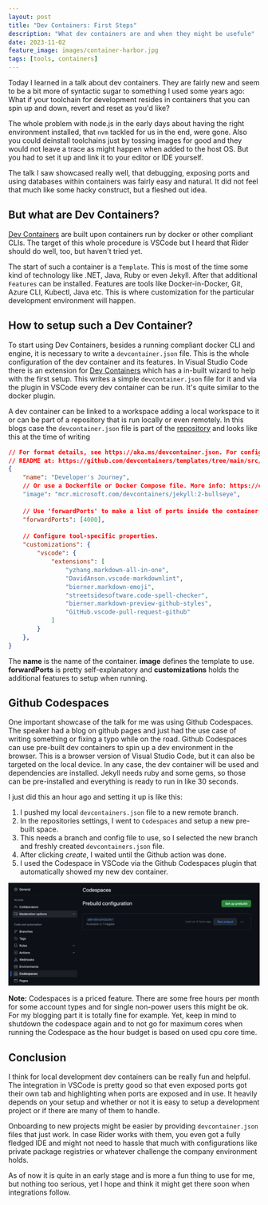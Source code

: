```yaml
---
layout: post
title: "Dev Containers: First Steps"
description: "What dev containers are and when they might be usefule"
date: 2023-11-02
feature_image: images/container-harbor.jpg
tags: [tools, containers]
---
```


Today I learned in a talk about dev containers. They are fairly new and seem to be a bit more of syntactic sugar to something I used some years ago: What if your toolchain for development resides in containers that you can spin up and down, revert and reset as you'd like?

<!--more-->

The whole problem with node.js in the early days about having the right environment installed, that `nvm` tackled for us in the end, were gone. Also you could deinstall toolchains just by tossing images for good and they would not leave a trace as might happen when added to the host OS. But you had to set it up and link it to your editor or IDE yourself. 

The talk I saw showcased really well, that debugging, exposing ports and using databases within containers was fairly easy and natural. It did not feel that much like some hacky construct, but a fleshed out idea.

## But what are Dev Containers?

[Dev Containers](https://code.visualstudio.com/docs/devcontainers/containers) are built upon containers run by docker or other compliant CLIs. The target of this whole procedure is VSCode but I heard that Rider should do well, too, but haven't tried yet.

The start of such a container is a `Template`. This is most of the time some kind of technology like .NET, Java, Ruby or even Jekyll. After that additional `Features` can be installed. Features are tools like Docker-in-Docker, Git, Azure CLI, Kubectl, Java etc. This is where customization for the particular development environment will happen.

## How to setup such a Dev Container?

To start using Dev Containers, besides a running compliant docker CLI and engine, it is necessary to write a `devcontainer.json` file. This is the whole configuration of the dev container and its features. In Visual Studio Code there is an extension for [Dev Containers](https://marketplace.visualstudio.com/items?itemName=ms-vscode-remote.remote-containers) which has a in-built wizard to help with the first setup. This writes a simple `devcontainer.json` file for it and via the plugin in VSCode every dev container can be run. It's quite similar to the docker plugin. 

A dev container can be linked to a workspace adding a local workspace to it or can be part of a repository that is run locally or even remotely. In this blogs case the `devcontainer.json` file is part of the [repository](https://github.com/hadesrofl/hadesrofl.github.io/blob/add-devcontainer/.devcontainer/devcontainer.json) and looks like this at the time of writing

```json
// For format details, see https://aka.ms/devcontainer.json. For config options, see the
// README at: https://github.com/devcontainers/templates/tree/main/src/jekyll
{
	"name": "Developer's Journey",
	// Or use a Dockerfile or Docker Compose file. More info: https://containers.dev/guide/dockerfile
	"image": "mcr.microsoft.com/devcontainers/jekyll:2-bullseye",

	// Use 'forwardPorts' to make a list of ports inside the container available locally.
	"forwardPorts": [4000],

	// Configure tool-specific properties.
	"customizations": {
		"vscode": {
			"extensions": [
				"yzhang.markdown-all-in-one", 
				"DavidAnson.vscode-markdownlint", 
				"bierner.markdown-emoji",
				"streetsidesoftware.code-spell-checker",
				"bierner.markdown-preview-github-styles", 
				"GitHub.vscode-pull-request-github"
			]
		}
	},
}
```

The **name** is the name of the container. **image** defines the template to use. **forwardPorts** is pretty self-explanatory and **customizations** holds the additional features to setup when running.

## Github Codespaces

One important showcase of the talk for me was using Github Codespaces. The speaker had a blog on github pages and just had the use case of writing something or fixing a typo while on the road. Github Codespaces can use pre-built dev containers to spin up a dev environment in the browser. This is a browser version of Visual Studio Code, but it can also be targeted on the local device. In any case, the dev container will be used and dependencies are installed. Jekyll needs ruby and some gems, so those can be pre-installed and everything is ready to run in like 30 seconds.

I just did this an hour ago and setting it up is like this:

1. I pushed my local `devcontainers.json` file to a new remote branch.
2. In the repositories settings, I went to `Codespaces` and setup a new pre-built space.
3. This needs a branch and config file to use, so I selected the new branch and freshly created `devcontainers.json` file.
4. After clicking *create*, I waited until the Github action was done.
5. I used the Codespace in VSCode via the Github Codespaces plugin that automatically showed my new dev container.

![Github Codespaces Settings page](/images/Github-Codespaces.png)

**Note:** Codespaces is a priced feature. There are some free hours per month for some account types and for single non-power users this might be ok. For my blogging part it is totally fine for example. Yet, keep in mind to shutdown the codespace again and to not go for maximum cores when running the Codespace as the hour budget is based on used cpu core time.

## Conclusion

I think for local development dev containers can be really fun and helpful. The integration in VSCode is pretty good so that even exposed ports got their own tab and highlighting when ports are exposed and in use. It heavily depends on your setup and whether or not it is easy to setup a development project or if there are many of them to handle. 

Onboarding to new projects might be easier by providing `devcontainer.json` files that just work. In case Rider works with them, you even got a fully fledged IDE and might not need to hassle that much with configurations like private package registries or whatever challenge the company environment holds.

As of now it is quite in an early stage and is more a fun thing to use for me, but nothing too serious, yet I hope and think it might get there soon when integrations follow.
